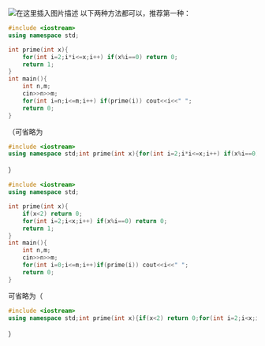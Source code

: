 ![在这里插入图片描述](https://pic.2ge.org/cdn/?url=https://img-blog.csdnimg.cn/20210720162700189.png?x-oss-process=image/watermark,type_ZmFuZ3poZW5naGVpdGk,shadow_10,text_aHR0cHM6Ly9ibG9nLmNzZG4ubmV0L1BhbkRhb3hpMjAyMA==,size_16,color_FFFFFF,t_70)
以下两种方法都可以，推荐第一种：

```cpp
#include <iostream>
using namespace std;

int prime(int x){
	for(int i=2;i*i<=x;i++) if(x%i==0) return 0;
	return 1;
}
int main(){
	int n,m;
	cin>>n>>m;
	for(int i=n;i<=m;i++) if(prime(i)) cout<<i<<" ";
	return 0;
} 
```
（可省略为

```cpp
#include <iostream>
using namespace std;int prime(int x){for(int i=2;i*i<=x;i++) if(x%i==0) return 0;return 1;}int main(){int n,m;cin>>n>>m;for(int i=n;i<=m;i++) if(prime(i)) cout<<i<<" ";return 0;}
```

）
```cpp
#include <iostream>
using namespace std;

int prime(int x){
	if(x<2) return 0;
	for(int i=2;i<x;i++) if(x%i==0) return 0;
	return 1;
}  
int main(){
	int n,m;
	cin>>n>>m;
	for(int i=0;i<=m;i++)if(prime(i)) cout<<i<<" ";
	return 0;
} 
```
可省略为（

```cpp
#include <iostream>
using namespace std;int prime(int x){if(x<2) return 0;for(int i=2;i<x;i++) if(x%i==0) return 0;return 1;}  int main(){int n,m;cin>>n>>m;for(int i=0;i<=m;i++)if(prime(i)) cout<<i<<" ";return 0;} 
```

）
